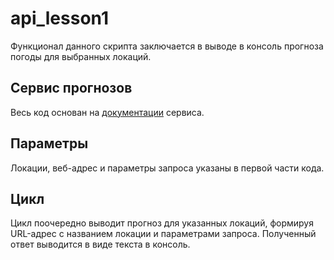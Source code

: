 # api_lesson1

Функционал данного скрипта заключается в выводе в консоль прогноза погоды для выбранных локаций.

## Сервис прогнозов

Весь код основан на [документации](https://wttr.in/:help) сервиса.

## Параметры

Локации, веб-адрес и параметры запроса указаны в первой части кода.

## Цикл

Цикл поочередно выводит прогноз для указанных локаций, формируя URL-адрес с названием локации и параметрами запроса. Полученный ответ выводится в виде текста в консоль.
